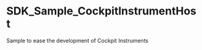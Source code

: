 SDK_Sample_CockpitInstrumentHost
================================

Sample to ease the development of Cockpit Instruments
